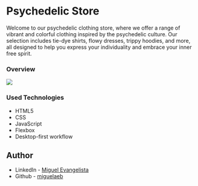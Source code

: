 # Psychedelic Store

Welcome to our psychedelic clothing store, where we offer a range of vibrant and colorful clothing inspired by the psychedelic culture. Our selection includes tie-dye shirts, flowy dresses, trippy hoodies, and more, all designed to help you express your individuality and embrace your inner free spirit.

[](https://miguelaeb.github.io/psicodelic-store/)

### Overview

![](../psychedelic-store/design/FireShot%20Capture%20002%20-%20Home%20-%20127.0.0.1.png)

### Used Technologies

- HTML5 
- CSS 
- JavaScript
- Flexbox
- Desktop-first workflow

## Author

- LinkedIn - [Miguel Evangelista](https://www.linkedin.com/in/miguel-evangelista-8458b9150/)
- Github - [miguelaeb](https://github.com/Miguelaeb)